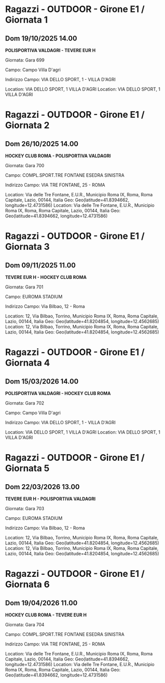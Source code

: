

# Ragazzi - OUTDOOR  - Girone E1 / Giornata 1

## Dom 19/10/2025 14.00

<strong>POLISPORTIVA VALDAGRI - TEVERE EUR H</strong>

Giornata: Gara 699

Campo: Campo Villa D\'agri 

Indirizzo Campo:  VIA DELLO SPORT, 1 - VILLA D'AGRI

Location:  VIA DELLO SPORT, 1 VILLA D'AGRI
Location:  VIA DELLO SPORT, 1 VILLA D'AGRI



# Ragazzi - OUTDOOR  - Girone E1 / Giornata 2

## Dom 26/10/2025 14.00

<strong>HOCKEY CLUB ROMA - POLISPORTIVA VALDAGRI</strong>

Giornata: Gara 700

Campo: COMPL.SPORT.TRE FONTANE ESEDRA SINISTRA 

Indirizzo Campo:  VIA TRE FONTANE, 25 - ROMA

Location: Via delle Tre Fontane, E.U.R., Municipio Roma IX, Roma, Roma Capitale, Lazio, 00144, Italia
Geo: Geo(latitude=41.8394662, longitude=12.4731586)
Location: Via delle Tre Fontane, E.U.R., Municipio Roma IX, Roma, Roma Capitale, Lazio, 00144, Italia
Geo: Geo(latitude=41.8394662, longitude=12.4731586)



# Ragazzi - OUTDOOR  - Girone E1 / Giornata 3

## Dom 09/11/2025 11.00

<strong>TEVERE EUR H - HOCKEY CLUB ROMA</strong>

Giornata: Gara 701

Campo: EUROMA STADIUM 

Indirizzo Campo:  Via Bilbao, 12 - Roma

Location: 12, Via Bilbao, Torrino, Municipio Roma IX, Roma, Roma Capitale, Lazio, 00144, Italia
Geo: Geo(latitude=41.8204854, longitude=12.4562685)
Location: 12, Via Bilbao, Torrino, Municipio Roma IX, Roma, Roma Capitale, Lazio, 00144, Italia
Geo: Geo(latitude=41.8204854, longitude=12.4562685)



# Ragazzi - OUTDOOR  - Girone E1 / Giornata 4

## Dom 15/03/2026 14.00

<strong>POLISPORTIVA VALDAGRI - HOCKEY CLUB ROMA</strong>

Giornata: Gara 702

Campo: Campo Villa D\'agri 

Indirizzo Campo:  VIA DELLO SPORT, 1 - VILLA D'AGRI

Location:  VIA DELLO SPORT, 1 VILLA D'AGRI
Location:  VIA DELLO SPORT, 1 VILLA D'AGRI



# Ragazzi - OUTDOOR  - Girone E1 / Giornata 5

## Dom 22/03/2026 13.00

<strong>TEVERE EUR H - POLISPORTIVA VALDAGRI</strong>

Giornata: Gara 703

Campo: EUROMA STADIUM 

Indirizzo Campo:  Via Bilbao, 12 - Roma

Location: 12, Via Bilbao, Torrino, Municipio Roma IX, Roma, Roma Capitale, Lazio, 00144, Italia
Geo: Geo(latitude=41.8204854, longitude=12.4562685)
Location: 12, Via Bilbao, Torrino, Municipio Roma IX, Roma, Roma Capitale, Lazio, 00144, Italia
Geo: Geo(latitude=41.8204854, longitude=12.4562685)



# Ragazzi - OUTDOOR  - Girone E1 / Giornata 6

## Dom 19/04/2026 11.00

<strong>HOCKEY CLUB ROMA - TEVERE EUR H</strong>

Giornata: Gara 704

Campo: COMPL.SPORT.TRE FONTANE ESEDRA SINISTRA 

Indirizzo Campo:  VIA TRE FONTANE, 25 - ROMA

Location: Via delle Tre Fontane, E.U.R., Municipio Roma IX, Roma, Roma Capitale, Lazio, 00144, Italia
Geo: Geo(latitude=41.8394662, longitude=12.4731586)
Location: Via delle Tre Fontane, E.U.R., Municipio Roma IX, Roma, Roma Capitale, Lazio, 00144, Italia
Geo: Geo(latitude=41.8394662, longitude=12.4731586)

